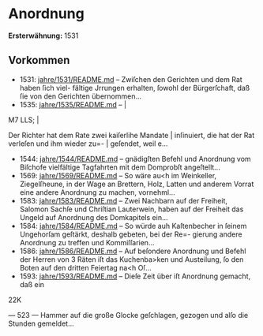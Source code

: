 # Anordnung

**Ersterwähnung:** 1531

## Vorkommen
- 1531: [jahre/1531/README.md](../jahre/1531/README.md) – Zwiſchen den Gerichten und dem Rat haben ſich viel-
fältige Jrrungen erhalten, ſowohl der Bürgerſchaft, daß
ſie von den Gerichten übernommen...
- 1535: [jahre/1535/README.md](../jahre/1535/README.md) – |

M7 LLS; |

Der Richter hat dem Rate zwei kaiſerlihe Mandate |
inſinuiert, die hat der Rat verleſen und ihm wieder zu=- |
geſendet, weil e...
- 1544: [jahre/1544/README.md](../jahre/1544/README.md) – gnädigſten Befehl und Anordnung vom Biſchofe
vielfältige Tagfahrten mit dem Domprobſt angeſtellt...
- 1569: [jahre/1569/README.md](../jahre/1569/README.md) – So wäre au<h im Weinkeller, Ziegelſheune, in der
Wage an Brettern, Holz, Latten und anderem Vorrat eine
andere Anordnung zu machen, vornehml...
- 1583: [jahre/1583/README.md](../jahre/1583/README.md) – Zwei Nachbarn auf der Freiheit, Salomon Sachſe und
Chriſtian Lauterwein, haben auf der Freiheit das Ungeld
auf Anordnung des Domkapitels ein...
- 1584: [jahre/1584/README.md](../jahre/1584/README.md) – So würde auh Kaſtenbecher in
ſeinem Ungehorſam geſtärkt, deshalb gebeten, bei der Re=-
gierung andere Anordnung zu treffen und Kommiſſarien...
- 1586: [jahre/1586/README.md](../jahre/1586/README.md) – Auf beſondere Anordnung und Befehl der Herren von
3 Räten iſt das Kuchenba>ken und Austeilung, ſo den
Boten auf den dritten Feiertag na<h Oſ...
- 1593: [jahre/1593/README.md](../jahre/1593/README.md) – Dieſe Zeit über iſt Anordnung gemacht, daß ein

22K


— 523 —
Hammer auf die große Glocke geſchlagen, gezogen und alſo
die Stunden gemeldet...
